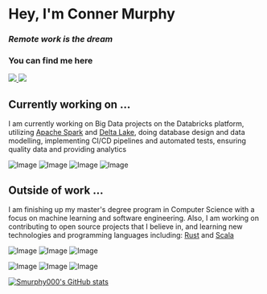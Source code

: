 # Hey, I'm Conner Murphy

### _Remote work is the dream_
### You can find me here

<a href="https://www.linkedin.com/in/conner-murphy-4776b3148/">
  <img src="https://img.shields.io/badge/LinkedIn-0077B5?style=for-the-badge&logo=linkedin&logoColor=white"/>
</a>
<a href="https://stackoverflow.com/users/14072673/smurphy0000">
  <img src="https://img.shields.io/badge/Stack_Overflow-FE7A16?style=for-the-badge&logo=stack-overflow&logoColor=white"/>
</a>

## Currently working on ...
I am currently working on Big Data projects on the Databricks platform, utilizing [Apache Spark](https://github.com/apache/spark) and [Delta Lake](https://github.com/delta-io), doing database design and data modelling, implementing CI/CD pipelines and automated tests, ensuring quality data and providing analytics


![Image](https://img.shields.io/badge/Python-3776AB?style=for-the-badge&logo=python&logoColor=white)
![Image](https://img.shields.io/badge/Scala-DC322F?style=for-the-badge&logo=scala&logoColor=white)
![Image](https://img.shields.io/badge/microsoft%20azure-0089D6?style=for-the-badge&logo=microsoft-azure&logoColor=white)
![Image](https://img.shields.io/badge/Azure_DevOps-0078D7?style=for-the-badge&logo=azure-devops&logoColor=white)

## Outside of work ...

I am finishing up my master's degree program in Computer Science with a focus on machine learning and software engineering. Also, I am working on contributing to open source projects that I believe in, and learning new technologies and programming languages including: [Rust](https://github.com/rust-lang/rust) and [Scala](https://github.com/scala/scala)

![Image](https://img.shields.io/badge/Rust-000000?style=for-the-badge&logo=rust&logoColor=white)
![Image](https://img.shields.io/badge/Scala-DC322F?style=for-the-badge&logo=scala&logoColor=white)
![Image](https://img.shields.io/badge/TypeScript-007ACC?style=for-the-badge&logo=typescript&logoColor=white)

![Image](https://img.shields.io/badge/PostgreSQL-316192?style=for-the-badge&logo=postgresql&logoColor=white)
![Image](https://img.shields.io/badge/Supabase-181818?style=for-the-badge&logo=supabase&logoColor=white)
![Image](https://img.shields.io/badge/MongoDB-4EA94B?style=for-the-badge&logo=mongodb&logoColor=white)

[![Smurphy000's GitHub stats](https://github-readme-stats.vercel.app/api?username=Smurphy000&count_private=true&show_icons=true&theme=highcontrast)](https://github.com/anuraghazra/github-readme-stats)


<!--
**Smurphy000/Smurphy000** is a ✨ _special_ ✨ repository because its `README.md` (this file) appears on your GitHub profile.

Here are some ideas to get you started:

- 🔭 I’m currently working on ...
- 🌱 I’m currently learning ...
- 👯 I’m looking to collaborate on ...
- 🤔 I’m looking for help with ...
- 💬 Ask me about ...
- 📫 How to reach me: ...
- 😄 Pronouns: ...
- ⚡ Fun fact: ...
-->
